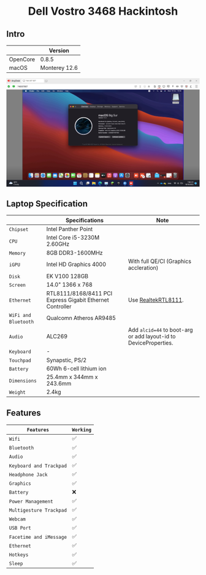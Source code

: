 # <div align="center">Dell Vostro 3468 Hackintosh</div> 

## Intro

| | Version |
|-|---------|
| OpenCore | 0.8.5 |
| macOS | Monterey 12.6 |

![Screenshot](ScreenShot.png)

## Laptop Specification

|                     | Specifications| Note |
| ---------------------------- | ---------------------- |------------------|
| ``Chipset``| Intel Panther Point |   |
| ``CPU``| Intel Core i5-3230M 2.60GHz |  |
| ``Memory``| 8GB DDR3-1600MHz |  |
| ``iGPU``| Intel HD Graphics 4000 | With full QE/CI (Graphics accleration) |
| ``Disk``| EK V100 128GB |  |
| ``Screen``| 14.0" 1366 x 768 |    |
| ``Ethernet``| RTL8111/8168/8411 PCI Express Gigabit Ethernet Controller | Use [RealtekRTL8111](https://github.com/Mieze/RTL8111_driver_for_OS_X/releases). |
| ``WiFi and Bluetooth``| Qualcomn Atheros AR9485 |  | 
| ``Audio``| ALC269 | Add `alcid=44` to boot-arg or add layout-id to DeviceProperties. |
| ``Keyboard``| - |  |
| ``Touchpad``| Synapstic, PS/2 |  |
| ``Battery``| 60Wh 6-cell lithium ion | |
| ``Dimensions``| 25.4mm x 344mm x 243.6mm |     |
| ``Weight``| 2.4kg |     |

## Features

| ``Features``|``Working``| 
|-------------|-----------|
| ``Wifi``|✅|
| ``Bluetooth``|✅|
| ``Audio``|✅|
| ``Keyboard and Trackpad``|✅|
| ``Headphone Jack``|✅|
| ``Graphics``|✅|
| ``Battery``|❌|
| ``Power Management``|✅|
| ``Multigesture Trackpad``|✅|                                                                          
| ``Webcam``|✅|
| ``USB Port``|✅|
| ``Facetime and iMessage``|✅|
| ``Ethernet``|✅|
| ``Hotkeys``|✅|
| ``Sleep``|✅|
